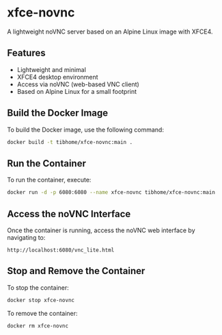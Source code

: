 # xfce-novnc

A lightweight noVNC server based on an Alpine Linux image with XFCE4.

## Features
- Lightweight and minimal
- XFCE4 desktop environment
- Access via noVNC (web-based VNC client)
- Based on Alpine Linux for a small footprint

## Build the Docker Image
To build the Docker image, use the following command:

```sh
docker build -t tibhome/xfce-novnc:main .
```

## Run the Container
To run the container, execute:

```sh
docker run -d -p 6080:6080 --name xfce-novnc tibhome/xfce-novnc:main
```

## Access the noVNC Interface
Once the container is running, access the noVNC web interface by navigating to:

```
http://localhost:6080/vnc_lite.html
```

## Stop and Remove the Container
To stop the container:

```sh
docker stop xfce-novnc
```

To remove the container:

```sh
docker rm xfce-novnc

